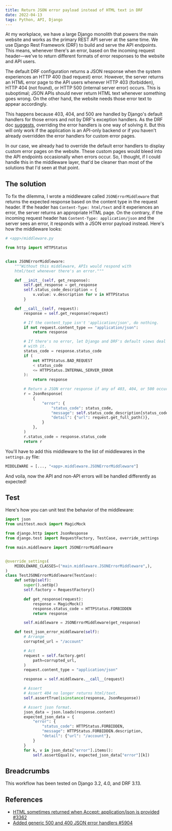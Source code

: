 ```yaml
---
title: Return JSON error payload instead of HTML text in DRF
date: 2022-04-13
tags: Python, API, Django
---
```


At my workplace, we have a large Django monolith that powers the main website and works
as the primary REST API server at the same time. We use Django Rest Framework (DRF) to
build and serve the API endpoints. This means, whenever there's an error, based on the
incoming request header—we've to return different formats of error responses to the
website and API users.

The default DRF configuration returns a JSON response when the system experiences an
HTTP 400 (bad request) error. However, the server returns an HTML error page to the API
users whenever HTTP 403 (forbidden), HTTP 404 (not found), or HTTP 500 (internal server
error) occurs. This is suboptimal; JSON APIs should never return HTML text whenever
something goes wrong. On the other hand, the website needs those error text to appear
accordingly.

This happens because 403, 404, and 500 are handled by Django's default handlers for
those errors and not by DRF's exception handlers. As the DRF doc [suggests](https://www.django-rest-framework.org/api-guide/exceptions/#generic-error-views), overriding the
error handlers is one way of solving it. But this will only work if the application is
an API-only backend or if you haven't already overridden the error handlers for custom
error pages.

In our case, we already had to override the default error handlers to display custom
error pages on the website. These custom pages would bleed into the API endpoints
occasionally when errors occur. So, I thought, if I could handle this in the middleware
layer, that'd be cleaner than most of the solutions that I'd seen at that point.


## The solution

To fix the dilemma, I wrote a middleware called `JSONErrorMiddleware` that returns the
expected response based on the content type in the request header. If the header has
`Content-Type: html/text` and it experiences an error, the server returns an appropriate
HTML page. On the contrary, if the incoming request header has `Content-Type:
application/json` and the server sees an error, it responds with a JSON error payload
instead. Here's how the middleware looks:

```python
# <app>/middleware.py

from http import HTTPStatus


class JSONErrorMiddleware:
    """Without this middleware, APIs would respond with
    html/text whenever there's an error."""

    def __init__(self, get_response):
        self.get_response = get_response
        self.status_code_description = {
            v.value: v.description for v in HTTPStatus
        }

    def __call__(self, request):
        response = self.get_response(request)

        # If the content_type isn't 'application/json', do nothing.
        if not request.content_type == "application/json":
            return response

        # If there's no error, let Django and DRF's default views deal
        # with it.
        status_code = response.status_code
        if (
            not HTTPStatus.BAD_REQUEST
            < status_code
            <= HTTPStatus.INTERNAL_SERVER_ERROR
        ):
            return response

        # Return a JSON error response if any of 403, 404, or 500 occurs.
        r = JsonResponse(
            {
                "error": {
                    "status_code": status_code,
                    "message": self.status_code_description[status_code],
                    "detail": {"url": request.get_full_path()},
                }
            },
        )
        r.status_code = response.status_code
        return r
```

You'll have to add this middleware to the list of middlewares in the `settings.py` file:

```python
MIDDLEWARE = [..., "<app>.middleware.JSONErrorMiddleware"]
```

And voila, now the API and non-API errors will be handled differently as expected!


## Test

Here's how you can unit test the behavior of the middleware:

```python
import json
from unittest.mock import MagicMock

from django.http import JsonResponse
from django.test import RequestFactory, TestCase, override_settings

from main.middleware import JSONErrorMiddleware


@override_settings(
    MIDDLEWARE_CLASSES=("main.middleware.JSONErrorMiddleware",),
)
class TestJSONErrorMiddleware(TestCase):
    def setUp(self):
        super().setUp()
        self.factory = RequestFactory()

        def get_response(request):
            response = MagicMock()
            response.status_code = HTTPStatus.FORBIDDEN
            return response

        self.middleware = JSONErrorMiddleware(get_response)

    def test_json_error_middleware(self):
        # Arrange
        corrupted_url = "/account"

        # Act
        request = self.factory.get(
            path=corrupted_url,
        )
        request.content_type = "application/json"

        response = self.middleware.__call__(request)

        # Assert
        # Assert 404 no longer returns html/text.
        self.assertTrue(isinstance(response, JsonResponse))

        # Assert json format.
        json_data = json.loads(response.content)
        expected_json_data = {
            "error": {
                "status_code": HTTPStatus.FORBIDDEN,
                "message": HTTPStatus.FORBIDDEN.description,
                "detail": {"url": "/account"},
            }
        }
        for k, v in json_data["error"].items():
            self.assertEqual(v, expected_json_data["error"][k])
```

## Breadcrumbs

This workflow has been tested on Django 3.2, 4.0, and DRF 3.13.

## References

* [HTML sometimes returned when Accept: application/json is provided #3362](https://github.com/encode/django-rest-framework/issues/3362)
* [Added generic 500 and 400 JSON error handlers #5904](https://github.com/encode/django-rest-framework/pull/5904)
